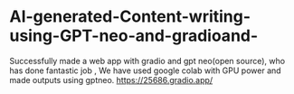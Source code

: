 # AI-generated-Content-writing-using-GPT-neo-and-gradioand-
Successfully made a web app with gradio and gpt neo(open source), who has done fantastic job , We have used google colab with GPU power and made outputs using gptneo.
https://25686.gradio.app/
